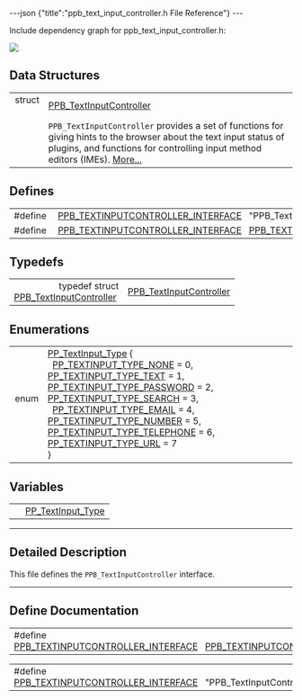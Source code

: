 ---json {"title":"ppb\_text\_input\_controller.h File Reference"} ---

Include dependency graph for ppb\_text\_input\_controller.h:

![](/docs/native-client/pepper_beta/c/ppb__text__input__controller_8h__incl.png)

Data Structures
---------------

<table><tbody><tr class="odd"><td style="text-align: right;">struct  </td><td><a href="/docs/native-client/pepper_beta/c/struct_p_p_b___text_input_controller__1__0/" class="el">PPB_TextInputController</a></td></tr><tr class="even"><td style="text-align: right;"> </td><td><code>PPB_TextInputController</code> provides a set of functions for giving hints to the browser about the text input status of plugins, and functions for controlling input method editors (IMEs). <a href="/docs/native-client/pepper_beta/c/struct_p_p_b___text_input_controller__1__0#details">More...</a><br />
</td></tr></tbody></table>

Defines
-------

<table><tbody><tr class="odd"><td style="text-align: right;">#define </td><td><a href="/docs/native-client/pepper_beta/c/ppb__text__input__controller_8h#a6ca7f2ae09c011c13d12c79ba155e12a" class="el">PPB_TEXTINPUTCONTROLLER_INTERFACE</a>   "PPB_TextInputController;1.0"</td></tr><tr class="even"><td style="text-align: right;">#define </td><td><a href="/docs/native-client/pepper_beta/c/ppb__text__input__controller_8h#a9a28f7fd2db84c2cd550ed272070c0ee" class="el">PPB_TEXTINPUTCONTROLLER_INTERFACE</a>   <a href="/docs/native-client/pepper_beta/c/ppb__text__input__controller_8h#a6ca7f2ae09c011c13d12c79ba155e12a" class="el">PPB_TEXTINPUTCONTROLLER_INTERFACE</a></td></tr></tbody></table>

Typedefs
--------

<table><tbody><tr class="odd"><td style="text-align: right;">typedef struct<br />
<a href="/docs/native-client/pepper_beta/c/struct_p_p_b___text_input_controller__1__0/" class="el">PPB_TextInputController</a> </td><td><a href="/docs/native-client/pepper_beta/c/group___interfaces#gab387085f6044f3a0b1631d119d22a942" class="el">PPB_TextInputController</a></td></tr></tbody></table>

Enumerations
------------

<table><tbody><tr class="odd"><td style="text-align: right;">enum  </td><td><a href="/docs/native-client/pepper_beta/c/group___enums#ga5fef49ee4c2cc6dcead825340da0f116" class="el">PP_TextInput_Type</a> {<br />
  <a href="/docs/native-client/pepper_beta/c/group___enums#gga5fef49ee4c2cc6dcead825340da0f116a0d75c884156553959d65252e65aa0916" class="el">PP_TEXTINPUT_TYPE_NONE</a> = 0, <a href="/docs/native-client/pepper_beta/c/group___enums#gga5fef49ee4c2cc6dcead825340da0f116a0e5e4072fce915eca7e4dfd7c639626c" class="el">PP_TEXTINPUT_TYPE_TEXT</a> = 1, <a href="/docs/native-client/pepper_beta/c/group___enums#gga5fef49ee4c2cc6dcead825340da0f116a00f508676278dd45e0335a8d5d715114" class="el">PP_TEXTINPUT_TYPE_PASSWORD</a> = 2, <a href="/docs/native-client/pepper_beta/c/group___enums#gga5fef49ee4c2cc6dcead825340da0f116a0d7975532097315f198617ad5e59bc32" class="el">PP_TEXTINPUT_TYPE_SEARCH</a> = 3,<br />
  <a href="/docs/native-client/pepper_beta/c/group___enums#gga5fef49ee4c2cc6dcead825340da0f116a027963b61eb55438f92662e72e939cf8" class="el">PP_TEXTINPUT_TYPE_EMAIL</a> = 4, <a href="/docs/native-client/pepper_beta/c/group___enums#gga5fef49ee4c2cc6dcead825340da0f116af71a3fb3f651ad5b417592433278fd1e" class="el">PP_TEXTINPUT_TYPE_NUMBER</a> = 5, <a href="/docs/native-client/pepper_beta/c/group___enums#gga5fef49ee4c2cc6dcead825340da0f116a181e9bd71e6a97acd6c5dace9f0b5fb3" class="el">PP_TEXTINPUT_TYPE_TELEPHONE</a> = 6, <a href="/docs/native-client/pepper_beta/c/group___enums#gga5fef49ee4c2cc6dcead825340da0f116ad4371ecdd1a6631a78d4721d83062394" class="el">PP_TEXTINPUT_TYPE_URL</a> = 7<br />
}</td></tr></tbody></table>

Variables
---------

<table><tbody><tr class="odd"><td style="text-align: right;"> </td><td><a href="/docs/native-client/pepper_beta/c/group___enums#ga5fef49ee4c2cc6dcead825340da0f116" class="el">PP_TextInput_Type</a></td></tr></tbody></table>

------------------------------------------------------------------------

<span id="details" class="anchor" style="margin: 0;"></span>

Detailed Description
--------------------

This file defines the `PPB_TextInputController` interface.

------------------------------------------------------------------------

Define Documentation
--------------------

<span id="a9a28f7fd2db84c2cd550ed272070c0ee" class="anchor" style="margin: 0;"></span>

<table><tbody><tr class="odd"><td>#define <a href="/docs/native-client/pepper_beta/c/ppb__text__input__controller_8h#a9a28f7fd2db84c2cd550ed272070c0ee" class="el">PPB_TEXTINPUTCONTROLLER_INTERFACE</a>   <a href="/docs/native-client/pepper_beta/c/ppb__text__input__controller_8h#a6ca7f2ae09c011c13d12c79ba155e12a" class="el">PPB_TEXTINPUTCONTROLLER_INTERFACE</a></td></tr></tbody></table>

<span id="a6ca7f2ae09c011c13d12c79ba155e12a" class="anchor" style="margin: 0;"></span>

<table><tbody><tr class="odd"><td>#define <a href="/docs/native-client/pepper_beta/c/ppb__text__input__controller_8h#a6ca7f2ae09c011c13d12c79ba155e12a" class="el">PPB_TEXTINPUTCONTROLLER_INTERFACE</a>   "PPB_TextInputController;1.0"</td></tr></tbody></table>
